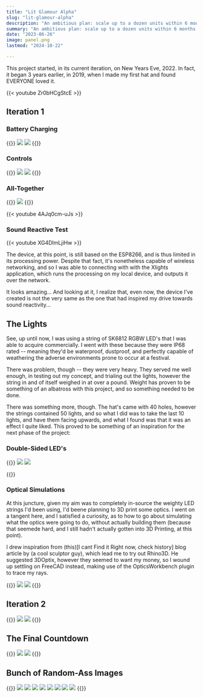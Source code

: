 ```yaml
---
title: "Lit Glamour Alpha"
slug: "lit-glamour-alpha"
description: "An ambitious plan: scale up to a dozen units within 6 months. Call it stupid, or brave; either way, assumptions were validated."
summary: "An ambitious plan: scale up to a dozen units within 6 months. Call it stupid, or brave; either way, assumptions were validated."
date: "2023-06-26"
image: panel.png
lastmod: "2024-10-22"

---
```

This project started, in its current iteration, on New Years Eve, 2022. In fact, it began 3 years earlier, in 
2019, when I made my first hat and found EVERYONE loved it.


{{< youtube Zr0bHCgStcE >}}

## Iteration 1

### Battery Charging
{{<gallery>}}
<img src="ESP8266_Li-Ion_Charger_First_Iteration.JPG" class="grid-w50"/>
<img src="ESP8266_Li-Ion_Charger_First_Iteration_Oops.JPG" class="grid-w50"/>
{{</gallery>}}

### Controls
{{<gallery>}}
<img src="ESP8266_Buttons_MK1.JPG" class="grid-w50"/>
<img src="ESP8266_Buttons_MK1_Breadboard.JPG" class="grid-w50"/>
{{</gallery>}}

### All-Together
{{<gallery>}}
<img src="Cowboy_Prototype_MK1.JPG" class="grid-w50"/>
{{</gallery>}}

{{< youtube 4AJq0cm-uJs >}}

### Sound Reactive Test

{{< youtube XG4DImLjiHw >}}

The device, at this point, is still based on the ESP8266, and is thus limited in its processing power. Despite 
that fact, it's nonetheless capable of wireless networking, and so I was able to connecting with with the 
Xlights application, which runs the processing on my local device, and outputs it over the network.

It looks amazing... And looking at it, I realize that, even now, the device I've created is not the very same 
as the one that had inspired my drive towards sound reactivity...


## The Lights
See, up until now, I was using a string of SK6812 RGBW LED's that I was able to acquire commercially. I went with 
these because they were IP68 rated -- meaning they'd be waterproof, dustproof, and perfectly capable of weathering 
the adverse environments prone to occur at a festival.

There was  problem, though -- they were very heavy. They served me well enough, in testing out my concept, and 
trialing out the lights, however the string in and of itself weighed in at over a pound. Weight has proven to be 
something of an albatross with this project, and so something needed to be done.

There was something more, though. The hat's came with 40 holes, however the strings contained 50 lights, and so what 
I did was to take the last 10 lights, and have them facing upwards, and what I found was that it was an effect 
I quite liked. This proved to be something of an inspiration for the next phase of the project:

### Double-Sided LED's
{{<gallery>}}
<img src="Heart_PCB_Schematic.JPG" class="grid-w50"/>
<img src="panel.jpg" class="grid-w50"/>

{{</gallery>}}

### Optical Simulations
At this juncture, given my aim was to completely in-source the weighty LED strings I'd been using, I'd beene planning 
to 3D print some optics. I went on a tangent here, and I satisfied a curiosity, as to how to go about simulating 
what the optics were going to do, without actually building them (because that seemede hard, and I still hadn't 
actually gotten into 3D Printing, at this point).

I drew inspiration from (this)[I cant Find it Right now, check history] blog article by (a cool sculptor guy), 
which lead me to try out Rhino3D. He suggested 3DOptix, however they seemed to want my money, so I wound up 
settling on FreeCAD instead, making use of the OpticsWorkbench plugin to trace my rays.

{{<gallery>}}
<img src="Casing_Optics_Simulation_White.JPG" class="grid-w50" />
<img src="Casing_Optics_Simulation_Full_Spectrum.JPG" class="grid-w50" />
{{</gallery>}}


## Iteration 2

{{<gallery>}}
<img src="ESP32_S3_Breadboard.JPG" class="grid-w50" />
<img src="ESP32_S3_Board_Layout_Fail.JPG" class="grid-w50" />
{{</gallery>}}

## The Final Countdown
{{<gallery>}}
<img src="Final_Countdown_Dual_Power_Supply.JPG" class="grid-w50" />
<img src="Final_Countdown_ESP32_S3_Breadboard.JPG" class="grid-w50" />
{{</gallery>}}

## Bunch of Random-Ass Images

{{<gallery>}}
<img src="eight-epoxy.jpg" class="grid-w50 md:grid-w33"/>
<img src="half-wired.jpg" class="grid-w50 md:grid-w33"/>
<img src="install-epoxy.jpg" class="grid-w50 md:grid-w33"/>
<img src="panel.jpg" class="grid-w50 md:grid-w33"/>
<img src="six-1.jpg" class="grid-w50 md:grid-w33"/>
<img src="six-two.jpg" class="grid-w50 md:grid-w33"/>
<img src="star.jpg" class="grid-w50 md:grid-w33"/>
<img src="three.jpg" class="grid-w50 md:grid-w33"/>
{{</gallery>}}

